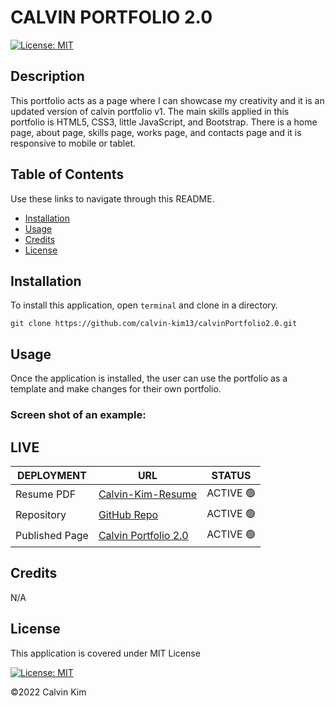# CALVIN PORTFOLIO 2.0
[![License: MIT](https://img.shields.io/badge/License-MIT-blue.svg)](https://opensource.org/licenses/MIT)

## Description

This portfolio acts as a page where I can showcase my creativity and it is an updated version of calvin portfolio v1. The main skills applied in this portfolio is HTML5, CSS3, little JavaScript, and Bootstrap. There is a home page, about page, skills page, works page, and contacts page and it is responsive to mobile or tablet.

## Table of Contents

Use these links to navigate through this README.

- [Installation](#installation)
- [Usage](#usage)
- [Credits](#credits)
- [License](#license)

## Installation

To install this application, open `terminal` and clone in a directory.
 
    git clone https://github.com/calvin-kim13/calvinPortfolio2.0.git

## Usage

Once the application is installed, the user can use the portfolio as a template and make changes for their own portfolio.

### Screen shot of an example:
<!-- ![Alt text](/assets/img/screenshot.png?raw=true "Optional Title") -->

## LIVE
| DEPLOYMENT | URL | STATUS |
| ---------- | --- | ------ |
| Resume PDF  | [Calvin-Kim-Resume](./resume/Calvin-Kim-Resume.pdf) |  ACTIVE 🟢   |
| Repository  | [GitHub Repo](https://github.com/calvin-kim13/calvinPortfolio2.0 ) |  ACTIVE 🟢   |
| Published Page  | [Calvin Portfolio 2.0](https://calvin-kim13.github.io/calvinPortfolio2.0/) |  ACTIVE 🟢   |
    
## Credits

N/A

## License

This application is covered under MIT License    

[![License: MIT](https://img.shields.io/badge/License-MIT-blue.svg)](https://opensource.org/licenses/MIT)

©2022 Calvin Kim
